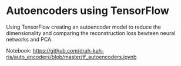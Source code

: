 # Autoencoders using TensorFlow

Using TensorFlow creating an autoencoder model to reduce the dimensionality and comparing the reconstruction loss bewteen neural networks and PCA.

Notebook: https://github.com/drah-kah-ris/auto_encoders/blob/master/tf_autoencoders.ipynb
